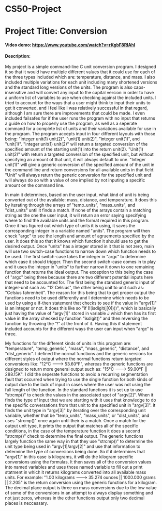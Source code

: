 # CS50-Project
# Project Title: Conversion

#### Video demo: https://www.youtube.com/watch?v=rKgbF8RlAhI

#### Description:
My project is a simple command-line C unit conversion program. I designed it so that it would have multiple different values that it could use for each of the three types included which are: temperature, distance, and mass. I also included multiple variations for each unit including many shortened versions and the standard long versions of the units. The program is also caps-insensitive and will convert any input to the capital version in order to have a uniform list of variables to use when checking against the included units. I tried to account for the ways that a user might think to input their units to get it converted, and I feel like I was relatively successful in that regard, although I am sure there are improvements that could be made. I even included failsafes for if the user runs the program with no input that returns a guide on how to properly use the program, as well as a seperate command for a complete list of units and their variations available for use in the program. The program accepts input in four different layouts with those being: "integer unit(1) unit(2)", "unit(1) unit(2)", "integer unit(1)", and "unit(1)". "Integer unit(1) unit(2)" will return a targeted conversion of the specified amount of the starting unit(1) into the return unit(2). "Unit(1) unit(2)" with return a targeted conversion of the specified unit, but without specifying an amount of that unit, it will always default to one. "Integer unit(1)" will give a generic conversion of the specified amount of the unit in the command line and return conversions for all available units in that field. "Unit" will always return the generic conversion for the specified unit and will always do so with a value of one implied by not inputing a specific amount on the command line.

In main it determines, based on the user input, what kind of unit is being converted out of the available: mass, distance, and temperature. It does this by iterating through the arrays of "temp_units", "mass_units", and "dist_units" until it finds a match. If none of the arrays contain a matching string as the one the user input, it will return an error saying specifying where to find the available units and the format required in this program. Once it has figured out which type of units it is using, it saves the corresponding integer in a variable named "units". The program will then check "argc" to see the length and amount of agruements specified by the user. It does this so that it knows which function it should use to get the desired output. Once "units" has a integer stored in it that is not zero, main will use two switch-case functions to narrow down which function needs to be used. The first switch-case takes the integer in "argc" to determine which case it should trigger. Then the second switch-case comes in to play and it uses the integer in "units" to further narrow it down to one remaining function that returns the ideal output. The exception to this being the case of "argc" being three because there are two different potential inputs here that need to be accounted for. The first being the standard generic input of integer-unit such as: "12 Celsius", the other being unit to unit such as: "Celsius fahrenheit". The reason for this being that to get proper output the functions need to be used differently and I determine which needs to be used by using a if-then statement that checks to see if the value in "argv[1]" is an integer or not. It does this like so "if (!(isdigit(j[0])))", which is basically just having the value of "argv[1]" stored in variable J which then has its first value in the array checked by function "isdigit()" and then reversing the function by throwing the "!" at the front of it. Having this if statement included accounts for the different ways the user can input when "argc" is three.

My functions for the different kinds of units in this program are: "temperature", "temp_generic", "mass", "mass_generic", "distance", and "dist_generic". I defined the normal functions and the generic versions for different styles of output where the normal functions return targeted conversions like: "12°C ---> 53.60°F", whereas the generic functions are designed to return more general output such as: "15°C ---> 59.00°F || 288.15K". I did the seperate functions to avoid a recurring segmentation fault that occurred when trying to use the single function for both kinds of output due to the lack of input in cases where the user was not using the full length of the function. In the standard functions it is set up to use "strcmp()" to check the values in the associated spot of "argv[2]". When it finds the type of input that we are starting with it uses that knowledge to do the specific conversations from that unit to the specified unit in "argv[3]". It finds the unit type in "argv[3]" by iterating over the corresponding unit variable, whether that be "temp_units", "mass_units", or "dist_units", and uses "strcmp()" once again until their is a match. Once a match for the output unit type, it prints the output that matches all of the specific conditions, in the case of the temperature function it does a second "strcmp()" check to determine the final output. The generic functions largely function the same way in that they use "strcmp()" to determine the unit type being used in "argv[1]/argv[2]" and use that information to determine the type of conversions being done. So if it determines that "argv[1]" in this case is kilograms, it will do the kilogram specific conversions using the formulas. It then saves all of the conversion values into named variables and uses those named variable to fill out a print statment in which it returns kilograms converted into all available mass units. For example: "1.00 kilograms ---> 35.274 ounces || 1000.000 grams || 2.205" is the return conversion using the generic functions for a kilogram. The decimal place output is three on mass conversions due to the low value of some of the conversions in an attempt to always display something and not just zeros, whereas in the other functions output only two decimal places is neccessary.
